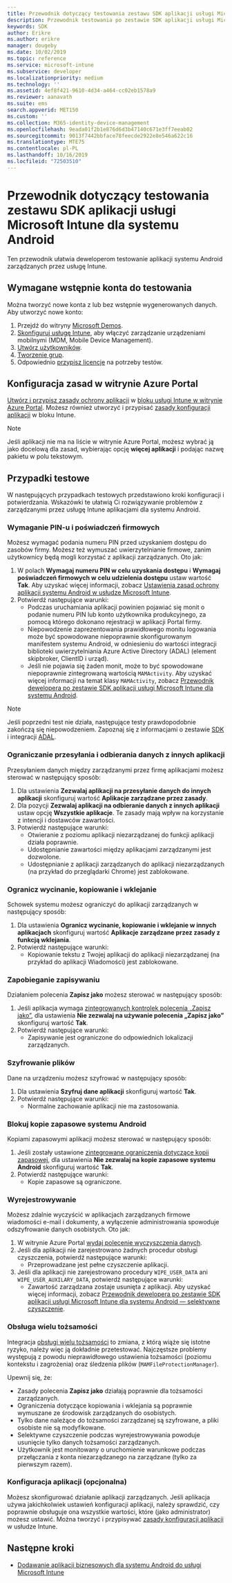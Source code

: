 ```yaml
---
title: Przewodnik dotyczący testowania zestawu SDK aplikacji usługi Microsoft Intune dla systemu Android
description: Przewodnik testowania po zestawie SDK aplikacji usługi Microsoft Intune dla systemu Android ułatwia przetestowanie zarządzanej przez usługę Intune aplikacji dla systemu Android.
keywords: SDK
author: Erikre
ms.author: erikre
manager: dougeby
ms.date: 10/02/2019
ms.topic: reference
ms.service: microsoft-intune
ms.subservice: developer
ms.localizationpriority: medium
ms.technology: ''
ms.assetid: 4ef8f421-9610-4d34-a464-cc02eb1578a9
ms.reviewer: aanavath
ms.suite: ems
search.appverid: MET150
ms.custom: ''
ms.collection: M365-identity-device-management
ms.openlocfilehash: 9eada01f2b1e876d6d3b47140c671e3ff7eeab02
ms.sourcegitcommit: 9013f7442bbface78feecde2922e8e546a622c16
ms.translationtype: MTE75
ms.contentlocale: pl-PL
ms.lasthandoff: 10/16/2019
ms.locfileid: "72503510"
---
```

# <a name="microsoft-intune-app-sdk-for-android-testing-guide"></a>Przewodnik dotyczący testowania zestawu SDK aplikacji usługi Microsoft Intune dla systemu Android

Ten przewodnik ułatwia deweloperom testowanie aplikacji systemu Android zarządzanych przez usługę Intune.  

## <a name="prerequisite-test-accounts"></a>Wymagane wstępnie konta do testowania
Można tworzyć nowe konta z lub bez wstępnie wygenerowanych danych. Aby utworzyć nowe konto:
1. Przejdź do witryny [Microsoft Demos](https://demos.microsoft.com/environments/create/tenant). 
2. [Skonfiguruj usługę Intune](../fundamentals/setup-steps.md), aby włączyć zarządzanie urządzeniami mobilnymi (MDM, Mobile Device Management).
3. [Utwórz użytkowników](../fundamentals/users-add.md).
4. [Tworzenie grup](../fundamentals/groups-add.md).
5. Odpowiednio [przypisz licencje](../fundamentals/licenses-assign.md) na potrzeby testów.


## <a name="azure-portal-policy-configuration"></a>Konfiguracja zasad w witrynie Azure Portal
[Utwórz i przypisz zasady ochrony aplikacji](../apps/app-protection-policies.md) w [bloku usługi Intune w witrynie Azure Portal](https://portal.azure.com/?feature.customportal=false#blade/Microsoft_Intune_Apps/MainMenu/14/selectedMenuItem/Overview). Możesz również utworzyć i przypisać [zasady konfiguracji aplikacji](../apps/app-configuration-policies-overview.md) w bloku Intune.

> [!NOTE]
> Jeśli aplikacji nie ma na liście w witrynie Azure Portal, możesz wybrać ją jako docelową dla zasad, wybierając opcję **więcej aplikacji** i podając nazwę pakietu w polu tekstowym.

## <a name="test-cases"></a>Przypadki testowe

W następujących przypadkach testowych przedstawiono kroki konfiguracji i potwierdzania. Wskazówki te ułatwią Ci rozwiązywanie problemów z zarządzanymi przez usługę Intune aplikacjami dla systemu Android.

### <a name="required-pin-and-corporate-credentials"></a>Wymaganie PIN-u i poświadczeń firmowych

Możesz wymagać podania numeru PIN przed uzyskaniem dostępu do zasobów firmy. Możesz też wymuszać uwierzytelnianie firmowe, zanim użytkownicy będą mogli korzystać z aplikacji zarządzanych. Oto jak:

1. W polach **Wymagaj numeru PIN w celu uzyskania dostępu** i **Wymagaj poświadczeń firmowych w celu udzielenia dostępu** ustaw wartość **Tak**. Aby uzyskać więcej informacji, zobacz [Ustawienia zasad ochrony aplikacji systemu Android w usłudze Microsoft Intune](../apps/app-protection-policy-settings-android.md#access-requirements).
2. Potwierdź następujące warunki:
    - Podczas uruchamiania aplikacji powinien pojawiać się monit o podanie numeru PIN lub konto użytkownika produkcyjnego, za pomocą którego dokonano rejestracji w aplikacji Portal firmy.
    - Niepowodzenie zaprezentowania prawidłowego monitu logowania może być spowodowane niepoprawnie skonfigurowanym manifestem systemu Android, w odniesieniu do wartości integracji biblioteki uwierzytelniania Azure Active Directory (ADAL) (element skipbroker, ClientID i urząd).
    - Jeśli nie pojawia się żaden monit, może to być spowodowane niepoprawnie zintegrowaną wartością `MAMActivity`. Aby uzyskać więcej informacji na temat klasy `MAMActivity`, zobacz [Przewodnik dewelopera po zestawie SDK aplikacji usługi Microsoft Intune dla systemu Android](app-sdk-android.md).

> [!NOTE] 
> Jeśli poprzedni test nie działa, następujące testy prawdopodobnie zakończą się niepowodzeniem. Zapoznaj się z informacjami o zestawie [SDK](app-sdk-android.md##sdk-integration) i integracji [ADAL](app-sdk-android.md#configure-azure-active-directory-authentication-library-adal).

### <a name="restrict-transferring-and-receiving-data-with-other-apps"></a>Ograniczanie przesyłania i odbierania danych z innych aplikacji
Przesyłaniem danych między zarządzanymi przez firmę aplikacjami możesz sterować w następujący sposób:

1. Dla ustawienia **Zezwalaj aplikacji na przesyłanie danych do innych aplikacji** skonfiguruj wartość **Aplikacje zarządzane przez zasady**.
2. Dla pozycji **Zezwalaj aplikacji na odbieranie danych z innych aplikacji** ustaw opcję **Wszystkie aplikacje**. Te zasady mają wpływ na korzystanie z intencji i dostawców zawartości.
3. Potwierdź następujące warunki:
    - Otwieranie z poziomu aplikacji niezarządzanej do funkcji aplikacji działa poprawnie.
    - Udostępnianie zawartości między aplikacjami zarządzanymi jest dozwolone.
    - Udostępnianie z aplikacji zarządzanych do aplikacji niezarządzanych (na przykład do przeglądarki Chrome) jest zablokowane.

### <a name="restrict-cut-copy-and-paste"></a>Ogranicz wycinanie, kopiowanie i wklejanie
Schowek systemu możesz ograniczyć do aplikacji zarządzanych w następujący sposób:

1. Dla ustawienia **Ogranicz wycinanie, kopiowanie i wklejanie w innych aplikacjach** skonfiguruj wartość **Aplikacje zarządzane przez zasady z funkcją wklejania**.
2. Potwierdź następujące warunki:
    - Kopiowanie tekstu z Twojej aplikacji do aplikacji niezarządzanej (na przykład do aplikacji Wiadomości) jest zablokowane.

### <a name="prevent-save"></a>Zapobieganie zapisywaniu
Działaniem polecenia **Zapisz jako** możesz sterować w następujący sposób:

1. Jeśli aplikacja wymaga [zintegrowanych kontrolek polecenia „Zapisz jako”](app-sdk-android.md#example-determine-if-saving-to-device-or-cloud-storage-is-permitted), dla ustawienia **Nie zezwalaj na używanie polecenia „Zapisz jako”** skonfiguruj wartość **Tak**.
2. Potwierdź następujące warunki:
    - Zapisywanie jest ograniczone do odpowiednich lokalizacji zarządzanych.

### <a name="file-encryption"></a>Szyfrowanie plików
Dane na urządzeniu możesz szyfrować w następujący sposób:

1. Dla ustawienia **Szyfruj dane aplikacji** skonfiguruj wartość **Tak**.
2. Potwierdź następujące warunki:
    - Normalne zachowanie aplikacji nie ma zastosowania.

### <a name="prevent-android-backups"></a>Blokuj kopie zapasowe systemu Android
Kopiami zapasowymi aplikacji możesz sterować w następujący sposób:

1. Jeśli zostały ustawione [zintegrowane ograniczenia dotyczące kopii zapasowej](app-sdk-android.md#protecting-backup-data), dla ustawienia **Nie zezwalaj na kopie zapasowe systemu Android** skonfiguruj wartość **Tak**.
2. Potwierdź następujące warunki:
    - Kopie zapasowe są ograniczone.

### <a name="unenrollment"></a>Wyrejestrowywanie
Możesz zdalnie wyczyścić w aplikacjach zarządzanych firmowe wiadomości e-mail i dokumenty, a wyłączenie administrowania spowoduje odszyfrowanie danych osobistych. Oto jak:

1. W witrynie Azure Portal [wydaj polecenie wyczyszczenia danych](../apps/apps-selective-wipe.md).
2. Jeśli dla aplikacji nie zarejestrowano żadnych procedur obsługi czyszczenia, potwierdź następujące warunki:
    - Przeprowadzane jest pełne czyszczenie aplikacji.
3. Jeśli dla aplikacji nie zarejestrowano procedury `WIPE_USER_DATA` ani `WIPE_USER_AUXILARY_DATA`, potwierdź następujące warunki:
    - Zawartość zarządzana zostaje usunięta z aplikacji. Aby uzyskać więcej informacji, zobacz [Przewodnik dewelopera po zestawie SDK aplikacji usługi Microsoft Intune dla systemu Android — selektywne czyszczenie](app-sdk-android.md#selective-wipe).

### <a name="multi-identity-support"></a>Obsługa wielu tożsamości
Integracja [obsługi wielu tożsamości](app-sdk-android.md#multi-identity-optional) to zmiana, z którą wiąże się istotne ryzyko, należy więc ją dokładnie przetestować. Najczęstsze problemy występują z powodu nieprawidłowego ustawienia tożsamości (poziomu kontekstu i zagrożenia) oraz śledzenia plików (`MAMFileProtectionManager`).

Upewnij się, że:

- Zasady polecenia **Zapisz jako** działają poprawnie dla tożsamości zarządzanych.
- Ograniczenia dotyczące kopiowania i wklejania są poprawnie wymuszane ze środowisk zarządzanych do osobistych.
- Tylko dane należące do tożsamości zarządzanej są szyfrowane, a pliki osobiste nie są modyfikowane.
- Selektywne czyszczenie podczas wyrejestrowywania powoduje usunięcie tylko danych tożsamości zarządzanych.
- Użytkownik jest monitowany o uruchomienie warunkowe podczas przełączania z konta niezarządzanego na zarządzane (tylko za pierwszym razem).

### <a name="app-configuration-optional"></a>Konfiguracja aplikacji (opcjonalna)
Możesz skonfigurować działanie aplikacji zarządzanych. Jeśli aplikacja używa jakichkolwiek ustawień konfiguracji aplikacji, należy sprawdzić, czy poprawnie obsługuje ona wszystkie wartości, które (jako administrator) możesz ustawić. Można tworzyć i przypisywać [zasady konfiguracji aplikacji](../apps/app-configuration-policies-overview.md) w usłudze Intune.

## <a name="next-steps"></a>Następne kroki

- [Dodawanie aplikacji biznesowych dla systemu Android do usługi Microsoft Intune](../apps/lob-apps-android.md)
